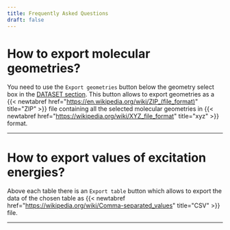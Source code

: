 ```yaml
---
title: Frequently Asked Questions
draft: false
---
```

# How to export molecular geometries?

You need to use the `Export geometries` button below the geometry select box in the [DATASET section](dataset).
This button allows to export geometries as a {{< newtabref  href="https://en.wikipedia.org/wiki/ZIP_(file_format)" title="ZIP" >}} file containing all the selected molecular geometries in {{< newtabref  href="https://wikipedia.org/wiki/XYZ_file_format" title="xyz" >}} format.

***

# How to export values of excitation energies?

Above each table there is an `Export table` button which allows to export the data of the chosen table as {{< newtabref  href="https://wikipedia.org/wiki/Comma-separated_values" title="CSV" >}} file.

***
